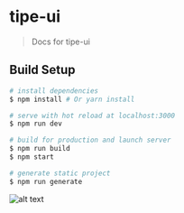 # tipe-ui

> Docs for tipe-ui

## Build Setup

```bash
# install dependencies
$ npm install # Or yarn install

# serve with hot reload at localhost:3000
$ npm run dev

# build for production and launch server
$ npm run build
$ npm start

# generate static project
$ npm run generate
```

![alt text](https://cdn.tipe.io/5ac2875c75eaa200133cad71/11ff7377-446e-461f-9aa8-e230ad88ff9a/Screen%20Shot%202018-08-19%20at%209.43.55%20PM.png 'In Progress')
